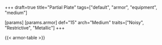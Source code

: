 +++
draft=true
title="Partial Plate"
tags=["default", "armor", "equipment", "medium"]

[params]
  [params.armor]
    def="15"
    arch="Medium"
    traits=["Noisy", "Restrictive", "Metallic"]
+++

{{< armor-table >}}


